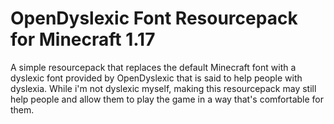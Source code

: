 # OpenDyslexic Font Resourcepack for Minecraft 1.17

A simple resourcepack that replaces the default Minecraft font with a dyslexic font provided by OpenDyslexic that is said to help people with dyslexia. While i'm not dyslexic myself, making this resourcepack may still help people and allow them to play the game in a way that's comfortable for them.
